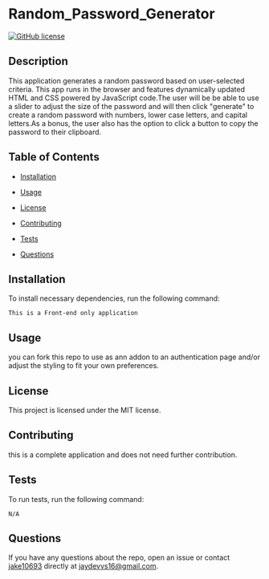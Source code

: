 
# Random_Password_Generator
[![GitHub license](https://img.shields.io/badge/license-MIT-blue.svg)](https://github.com/jake10693/random_password_generator)

## Description

This application generates a random password based on user-selected criteria. This app runs in the browser and features dynamically updated HTML and CSS powered by JavaScript code.The user will be be able to use a slider to adjust the size of the password and will then click "generate" to create a random password with numbers, lower case letters, and capital letters.As a bonus, the user also has the option to click a button to copy the password to their clipboard.

## Table of Contents 

* [Installation](#installation)

* [Usage](#usage)

* [License](#license)

* [Contributing](#contributing)

* [Tests](#tests)

* [Questions](#questions)

## Installation

To install necessary dependencies, run the following command:

```
This is a Front-end only application
```

## Usage

you can fork this repo to use as ann addon to an authentication page and/or adjust the styling to fit your own preferences.

## License

This project is licensed under the MIT license.
  
## Contributing

this is a complete application and does not need further contribution. 

## Tests

To run tests, run the following command:

```
N/A
```

## Questions

If you have any questions about the repo, open an issue or contact [jake10693](undefined) directly at jaydevvs16@gmail.com.

